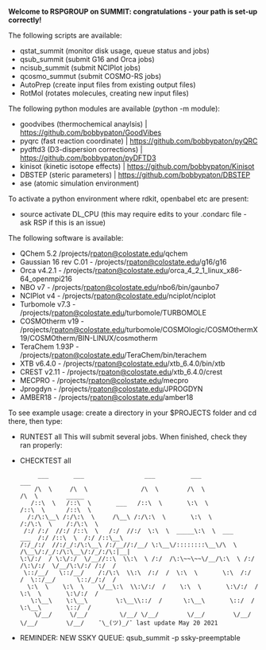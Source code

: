 **Welcome to RSPGROUP on SUMMIT: congratulations - your path is set-up correctly!**

The following scripts are available: 
- qstat_summit (monitor disk usage, queue status and jobs)
- qsub_summit (submit G16 and Orca jobs)
- ncisub_summit (submit NCIPlot jobs)
- qcosmo_summut (submit COSMO-RS jobs)
- AutoPrep (create input files from existing output files)
- RotMol (rotates molecules, creating new input files)

The following python modules are available (python -m module):
- goodvibes (thermochemical anaylsis) | https://github.com/bobbypaton/GoodVibes
- pyqrc (fast reaction coordinate) | https://github.com/bobbypaton/pyQRC
- pydftd3 (D3-dispersion corrections) | https://github.com/bobbypaton/pyDFTD3
- kinisot (kinetic isotope effects) | https://github.com/bobbypaton/Kinisot
- DBSTEP (steric parameters) | https://github.com/bobbypaton/DBSTEP
- ase (atomic simulation environment)

To activate a python environment where rdkit, openbabel etc are present:
- source activate DL_CPU (this may require edits to your .condarc file - ask RSP if this is an issue)

The following software is available:
- QChem 5.2 /projects/rpaton@colostate.edu/qchem
- Gaussian 16 rev C.01 - /projects/rpaton@colostate.edu/g16/g16
- Orca v4.2.1 - /projects/rpaton@colostate.edu/orca_4_2_1_linux_x86-64_openmpi216
- NBO v7 - /projects/rpaton@colostate.edu/nbo6/bin/gaunbo7
- NCIPlot v4 - /projects/rpaton@colostate.edu/nciplot/nciplot
- Turbomole v7.3 - /projects/rpaton@colostate.edu/turbomole/TURBOMOLE
- COSMOtherm v19 - /projects/rpaton@colostate.edu/turbomole/COSMOlogic/COSMOthermX19/COSMOtherm/BIN-LINUX/cosmotherm
- TeraChem 1.93P - /projects/rpaton@colostate.edu/TeraChem/bin/terachem 
- XTB v6.4.0 - /projects/rpaton@colostate.edu/xtb_6.4.0/bin/xtb
- CREST v2.11 - /projects/rpaton@colostate.edu/xtb_6.4.0/crest
- MECPRO - /projects/rpaton@colostate.edu/mecpro
- Jprogdyn - /projects/rpaton@colostate.edu/JPROGDYN 
- AMBER18 - /projects/rpaton@colostate.edu/amber18

To see example usage: create a directory in your $PROJECTS folder and cd there, then type:
- RUNTEST all 
This will submit several jobs. When finished, check they ran properly:
- CHECKTEST all
    
           ___       ___                 ___          ___                       ___                  
          /\  \     /\  \               /\  \        /\  \                     /\  \        _____    
         /::\  \   /::\  \       ___   /::\  \       \:\  \                   /::\  \      /::\  \   
        /:/\:\__\ /:/\:\  \     /\__\ /:/\:\  \       \:\  \                 /:/\:\  \    /:/\:\  \  
       /:/ /:/  //:/ /::\  \   /:/  //:/  \:\  \  _____\:\  \  ___     ___  /:/ /::\  \  /:/ /::\__\ 
      /:/_/:/  //:/_/:/\:\__\ /:/__//:/__/ \:\__\/::::::::\__\/\  \   /\__\/:/_/:/\:\__\/:/_/:/\:|__|
      \:\/:/  / \:\/:/  \/__//::\  \\:\  \ /:/  /\:\~~\~~\/__/\:\  \ /:/  /\:\/:/  \/__/\:\/:/ /:/  /
       \::/__/   \::/__/    /:/\:\  \\:\  /:/  /  \:\  \       \:\  /:/  /  \::/__/      \::/_/:/  / 
        \:\  \    \:\  \    \/__\:\  \\:\/:/  /    \:\  \       \:\/:/  /    \:\  \       \:\/:/  /  
         \:\__\    \:\__\        \:\__\\::/  /      \:\__\       \::/  /      \:\__\       \::/  /   
          \/__/     \/__/         \/__/ \/__/        \/__/        \/__/        \/__/        \/__/    ¯\_(ツ)_/¯ last update May 20 2021


- REMINDER: NEW SSKY QUEUE: qsub_summit -p ssky-preemptable

